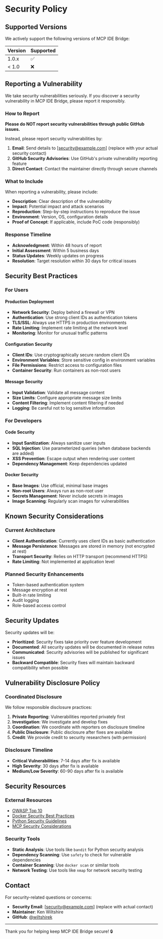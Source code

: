 # Security Policy

## Supported Versions

We actively support the following versions of MCP IDE Bridge:

| Version | Supported          |
| ------- | ------------------ |
| 1.0.x   | :white_check_mark: |
| < 1.0   | :x:                |

## Reporting a Vulnerability

We take security vulnerabilities seriously. If you discover a security vulnerability in MCP IDE Bridge, please report it responsibly.

### How to Report

**Please do NOT report security vulnerabilities through public GitHub issues.**

Instead, please report security vulnerabilities by:

1. **Email**: Send details to [security@example.com] (replace with your actual security contact)
2. **GitHub Security Advisories**: Use GitHub's private vulnerability reporting feature
3. **Direct Contact**: Contact the maintainer directly through secure channels

### What to Include

When reporting a vulnerability, please include:

- **Description**: Clear description of the vulnerability
- **Impact**: Potential impact and attack scenarios
- **Reproduction**: Step-by-step instructions to reproduce the issue
- **Environment**: Version, OS, configuration details
- **Proof of Concept**: If applicable, include PoC code (responsibly)

### Response Timeline

- **Acknowledgment**: Within 48 hours of report
- **Initial Assessment**: Within 5 business days
- **Status Updates**: Weekly updates on progress
- **Resolution**: Target resolution within 30 days for critical issues

## Security Best Practices

### For Users

#### Production Deployment
- **Network Security**: Deploy behind a firewall or VPN
- **Authentication**: Use strong client IDs as authentication tokens
- **TLS/SSL**: Always use HTTPS in production environments
- **Rate Limiting**: Implement rate limiting at the network level
- **Monitoring**: Monitor for unusual traffic patterns

#### Configuration Security
- **Client IDs**: Use cryptographically secure random client IDs
- **Environment Variables**: Store sensitive config in environment variables
- **File Permissions**: Restrict access to configuration files
- **Container Security**: Run containers as non-root users

#### Message Security
- **Input Validation**: Validate all message content
- **Size Limits**: Configure appropriate message size limits
- **Content Filtering**: Implement content filtering if needed
- **Logging**: Be careful not to log sensitive information

### For Developers

#### Code Security
- **Input Sanitization**: Always sanitize user inputs
- **SQL Injection**: Use parameterized queries (when database backends are added)
- **XSS Prevention**: Escape output when rendering user content
- **Dependency Management**: Keep dependencies updated

#### Docker Security
- **Base Images**: Use official, minimal base images
- **Non-root Users**: Always run as non-root user
- **Secrets Management**: Never include secrets in images
- **Image Scanning**: Regularly scan images for vulnerabilities

## Known Security Considerations

### Current Architecture
- **Client Authentication**: Currently uses client IDs as basic authentication
- **Message Persistence**: Messages are stored in memory (not encrypted at rest)
- **Transport Security**: Relies on HTTP transport (recommend HTTPS)
- **Rate Limiting**: Not implemented at application level

### Planned Security Enhancements
- Token-based authentication system
- Message encryption at rest
- Built-in rate limiting
- Audit logging
- Role-based access control

## Security Updates

Security updates will be:
- **Prioritized**: Security fixes take priority over feature development
- **Documented**: All security updates will be documented in release notes
- **Communicated**: Security advisories will be published for significant issues
- **Backward Compatible**: Security fixes will maintain backward compatibility when possible

## Vulnerability Disclosure Policy

### Coordinated Disclosure
We follow responsible disclosure practices:

1. **Private Reporting**: Vulnerabilities reported privately first
2. **Investigation**: We investigate and develop fixes
3. **Coordination**: We coordinate with reporters on disclosure timeline
4. **Public Disclosure**: Public disclosure after fixes are available
5. **Credit**: We provide credit to security researchers (with permission)

### Disclosure Timeline
- **Critical Vulnerabilities**: 7-14 days after fix is available
- **High Severity**: 30 days after fix is available
- **Medium/Low Severity**: 60-90 days after fix is available

## Security Resources

### External Resources
- [OWASP Top 10](https://owasp.org/www-project-top-ten/)
- [Docker Security Best Practices](https://docs.docker.com/engine/security/)
- [Python Security Guidelines](https://python-security.readthedocs.io/)
- [MCP Security Considerations](https://spec.modelcontextprotocol.io/security)

### Security Tools
- **Static Analysis**: Use tools like `bandit` for Python security analysis
- **Dependency Scanning**: Use `safety` to check for vulnerable dependencies
- **Container Scanning**: Use `docker scan` or similar tools
- **Network Testing**: Use tools like `nmap` for network security testing

## Contact

For security-related questions or concerns:
- **Security Email**: [security@example.com] (replace with actual contact)
- **Maintainer**: Ken Wiltshire
- **GitHub**: [@wiltshirek](https://github.com/wiltshirek)

---

Thank you for helping keep MCP IDE Bridge secure! 🔒 